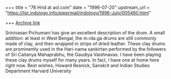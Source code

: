 +++
title = "76 Hrid at aol.com"
date = "1996-07-20"
upstream_url = "https://list.indology.info/pipermail/indology/1996-July/005460.html"

+++
[Archive link](https://list.indology.info/pipermail/indology/1996-July/005460.html)

Srinivasan Pichumani has give an excellent description of the drum. A small
addition: at least in West Bengal, the m.rda.ga drums are still commonly made
of clay, and then wrapped in strips of dried leather. These clay drums are
prominently used in the Hari-nama sankirtan performed by the followers of Sri
Caitanya Mahaprabhu, the Gaudiya Vaishnavas. I have been playing these clay
drums myself for many years. In fact, I have one at home here right now.
  Best wishes,
Howard Resnick,
Sanskrit and Indian Studies Department
Harvard University





